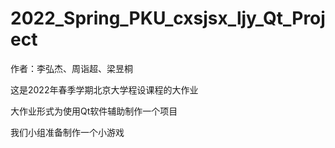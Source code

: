 # 2022_Spring_PKU_cxsjsx_ljy_Qt_Project

作者：李弘杰、周诣超、梁昱桐

这是2022年春季学期北京大学程设课程的大作业

大作业形式为使用Qt软件辅助制作一个项目

我们小组准备制作一个小游戏